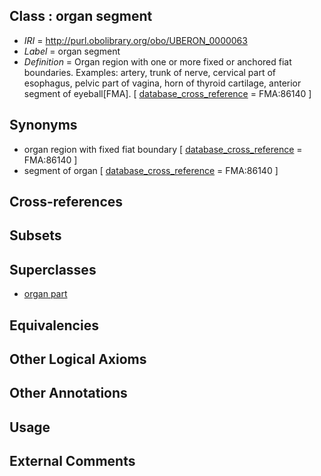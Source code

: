 
## Class : organ segment

 * *IRI* = http://purl.obolibrary.org/obo/UBERON_0000063
 * *Label* = organ segment
 * *Definition* = Organ region with one or more fixed or anchored fiat boundaries. Examples: artery, trunk of nerve, cervical part of esophagus, pelvic part of vagina, horn of thyroid cartilage, anterior segment of eyeball[FMA]. [ [database_cross_reference](../../ef/oboInOwl#hasDbXref.md) = FMA:86140 ]

## Synonyms

 * organ region with fixed fiat boundary [ [database_cross_reference](../../ef/oboInOwl#hasDbXref.md) = FMA:86140 ]
 * segment of organ [ [database_cross_reference](../../ef/oboInOwl#hasDbXref.md) = FMA:86140 ]

## Cross-references


## Subsets


## Superclasses

 * [organ part](../../UBERON/64/UBERON_0000064.md)

## Equivalencies


## Other Logical Axioms


## Other Annotations


## Usage


## External Comments

